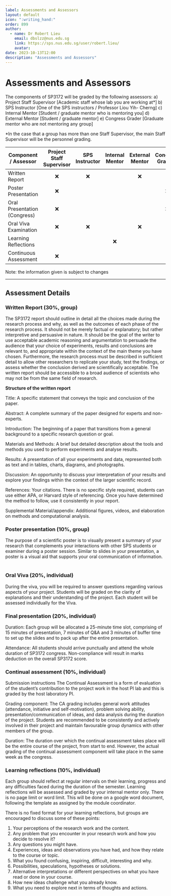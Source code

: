 ```yaml
---
label: Assessments and Assessors
layout: default
icon: ":writing_hand:"
order: 899
author:
  - name: Dr Robert Lieu
    email: dbslzz@nus.edu.sg
    link: https://sps.nus.edu.sg/user/robert.lieu/
    avatar: 
date: 2023-10-13T12:00
description: "Assessments and Assessors"
---
```


# Assessments and Assessors

The components of SP3172 will be graded by the following assessors: 
a) 	Project Staff Supervisor 	[Academic staff whose lab you are working at*] 
b) 	SPS Instructor			[One of the SPS instructors / Professor Liou Yih- Cherng] 
c) 	Internal Mentor 		[Student / graduate mentor who is mentoring you] 
d)	External Mentor 		[Student / graduate mentor] 
e) 	Congress Grader 		[Graduate mentor who are not mentoring any group] 

*In the case that a group has more than one Staff Supervisor, the main Staff Supervisor will be the personnel grading.


| Component / Assessor         | Project Staff Supervisor | SPS Instructor | Internal Mentor | External Mentor | Congress Graders |
|------------------------------|:------------------------:|:--------------:|:---------------:|:---------------:|:----------------:|
| Written Report               |:x:                       |:x:             |                 |:x:              |                  |
| Poster Presentation          |:x:                       |                |                 |                 |:x:               |
| Oral Presentation (Congress) |:x:                       |                |                 |                 |:x:               |
| Oral Viva Examination        |:x:                       |:x:             |                 |:x:              |                  |
| Learning Reflections         |                          |                |:x:              |                 |                  |
| Continuous Assessment        |:x:                       |                |                 |                 |                  |

Note: the information given is subject to changes

---

## Assessment Details

### Written Report (30%, group) 
The SP3172 report should outline in detail all the choices made during the research process and why, as well as the outcomes of each phase of the research process. It should not be merely factual or explanatory; but rather interpretive and persuasive in nature. It should be the goal of the writer to use acceptable academic reasoning and argumentation to persuade the audience that your choice of experiments, results and conclusions are relevant to, and appropriate within the context of the main theme you have chosen. Furthermore, the research process must be described in sufficient detail to allow other researchers to replicate your study, test the findings, or assess whether the conclusion derived are scientifically acceptable. The written report should be accessible to a broad audience of scientists who may not be from the same field of research. 

**Structure of the written report**
 
Title: A specific statement that conveys the topic and conclusion of the paper. 

Abstract: A complete summary of the paper designed for experts and non-experts. 

Introduction: The beginning of a paper that transitions from a general background to a specific research question or goal. 

Materials and Methods: A brief but detailed description about the tools and methods you used to perform experiments and analyse results. 

Results: A presentation of all your experiments and data, represented both as text and in tables, charts, diagrams, and photographs. 

Discussion: An opportunity to discuss your interpretation of your results and explore your findings within the context of the larger scientific record. 

References: Your citations. There is no specific style required, students can use either APA, or Harvard style of referencing. Once you have determined the method to follow, use it consistently in your report. 

Supplemental Material/appendix: Additional figures, videos, and elaboration on methods and computational analysis.

### Poster presentation (10%, group) 

The purpose of a scientific poster is to visually present a summary of your research that complements your interactions with other SPS students or examiner during a poster session. Similar to slides in your presentation, a poster is a visual aid that supports your oral communication of information. 
 
### Oral Viva (20%, individual) 

During the viva, you will be required to answer questions regarding various aspects of your project. Students will be graded on the clarity of explanations and their understanding of the project. Each student will be assessed individually for the Viva. 

### Final presentation (20%, individual) 

Duration: Each group will be allocated a 25-minute time slot, comprising of 15 minutes of presentation, 7 minutes of Q&A and 3 minutes of buffer time to set up the slides and to pack up after the entire presentation. 

Attendance: All students should arrive punctually and attend the whole duration of SP3172 congress. Non-compliance will result in marks deduction on the overall SP3172 score. 

### Continual assessment (10%, individual) 

Submission instructions 
The Continual Assessment is a form of evaluation of the student’s contribution to the project work in the host PI lab and this is graded by the host laboratory PI. 

Grading component: The CA grading includes general work attitudes (attendance, initiative and self-motivation), problem solving ability, presentation/communication of ideas, and data analysis during the duration of the project. Students are recommended to be consistently and actively involved in their project and maintain favourable group dynamics with other members of the group. 

Duration: The duration over which the continual assessment takes place will be the entire course of the project, from start to end. However, the actual grading of the continual assessment component will take place in the same week as the congress. 

### Learning reflections (10%, individual) 

Each group should reflect at regular intervals on their learning, progress and any difficulties faced during the duration of the semester. Learning reflections will be assessed and graded by your internal mentor only. There is no page limit or word limit. This will be done on a google word document, following the template as assigned by the module coordinator. 

There is no fixed format for your learning reflections, but groups are encouraged to discuss some of these points: 
1. Your perceptions of the research work and the content. 
2. Any problem that you encounter in your research work and how you decide to resolve it? 
3. Any questions you might have. 
4. Experiences, ideas and observations you have had, and how they relate to the course or topic. 
5. What you found confusing, inspiring, difficult, interesting and why. 
6. Possibilities, speculations, hypotheses or solutions. 
7. Alternative interpretations or different perspectives on what you have read or done in your course. 
8. How new ideas challenge what you already know. 
9. What you need to explore next in terms of thoughts and actions. 
